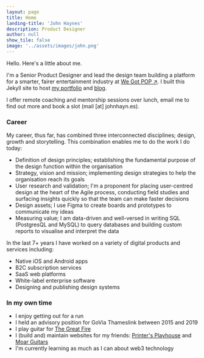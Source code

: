 ```yaml
---
layout: page
title: Home
landing-title: 'John Haynes'
description: Product Designer
author: null
show_tile: false
image: '../assets/images/john.png'
---
```


Hello. Here's a little about me. 

I'm a Senior Product Designer and lead the design team building a platform for a smarter, fairer entertainment industry at <a href="http://www.wegotpop.com">We Got POP ↗</a>. I built this Jekyll site to host <a href="../portfolio">my portfolio</a> and <a href="../blog">blog</a>.

I offer remote coaching and mentorship sessions over lunch, email me to find out more and book a slot (mail [at] johnhayn.es).

### Career

My career, thus far, has combined three interconnected disciplines; design, growth and storytelling. This combination enables me to do the work I do today:

* Definition of design principles; establishing the fundamental purpose of the design function within the organisation
* Strategy, vision and mission; implementing design strategies to help the organisation reach its goals
* User research and validation; I'm a proponent for placing user-centred design at the heart of the Agile process, conducting field studies and surfacing insights quickly so that the team can make faster decisions
* Design assets; I use Figma to create boards and prototypes to communicate my ideas 
* Measuring value; I am data-driven and well-versed in writing SQL (PostgresQL and MySQL) to query databases and building custom reports to visualise and interpret the data

In the last 7+ years I have worked on a variety of digital products and services including:

* Native iOS and Android apps
* B2C subscription services
* SaaS web platforms 
* White-label enterprise software
* Designing and publishing design systems

### In my own time

* I enjoy getting out for a run
* I held an advisory position for GoVia Thameslink between 2015 and 2019
* I play guitar for <a href="https://thegreatfire.co.uk">The Great Fire</a>
* I (build and) maintain websites for my friends: <a href="http://printersplayhouse.co.uk">Printer's Playhouse</a> and <a href="http://moarguitars.com">Moar Guitars</a>
* I'm currently learning as much as I can about web3 technology

